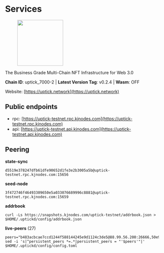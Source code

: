 # Services

<figure><img src="https://raw.githubusercontent.com/kj89/testnet_manuals/main/pingpub/logos/uptick.png" width="150" alt=""><figcaption></figcaption></figure>

The Business Grade Multi-Chain NFT Infrastructure for Web 3.0

**Chain ID**: uptick_7000-2 | **Latest Version Tag**: v0.2.4 | **Wasm**: OFF

Website: [https://uptick.network](https://uptick.network)


## Public endpoints

* rpc: [https://uptick-testnet.rpc.kjnodes.com](https://uptick-testnet.rpc.kjnodes.com)
* api: [https://uptick-testnet.api.kjnodes.com](https://uptick-testnet.api.kjnodes.com)

## Peering

**state-sync**

```
d5519e378247dfb61dfe90652d1fe3e2b3005a5b@uptick-testnet.rpc.kjnodes.com:15656
```

**seed-node**

```
3f472746f46493309650e5a033076689996c8881@uptick-testnet.rpc.kjnodes.com:15659
```

**addrbook**
```
curl -Ls https://snapshots.kjnodes.com/uptick-testnet/addrbook.json > $HOME/.uptickd/config/addrbook.json
```

**live-peers** (27)
```
peers="b483acbcae7ccd1244f588144245e9d1124c3de5@88.99.56.200:26666,50e92c60d1b8c6681044778d74caaeef51a26ddd@94.130.207.215:15656,1c66685cbf5c8dc0a739eb57c896d35eb2eed17c@141.94.139.233:28656,962d620d21ce5caba3e765501dd9b309cfac234f@78.31.64.11:26356,b9e0210809b9dfc9cd299c6e83116d7fa45c6e27@65.109.68.93:46656,5368bc0c12a7bfd9d69ba192b06f2be97d28e7ef@185.239.209.56:31656,79888e0547bfb9937e4a6f4fbdca7ccbf46cbbde@155.133.23.88:26656,94b63fddfc78230f51aeb7ac34b9fb86bd042a77@94.23.207.45:30556,b9d3fe835ded0b93c39befad43fb3c4964ae740f@91.195.101.100:26656,7a1f08486cd519270b3aeab7c6c4abf2cc07d22b@46.17.250.145:60856,3666c65e99775b8149396fd5c781dec6a29fb13b@75.119.144.48:31656,2763c95b0c9b0b31c312b06d6ae6887968fb9830@194.163.154.224:26656,d8777278648d8fc93800692a8b96a7f104df4f9a@194.163.135.127:26656,7a4f1c0baa2ff31c02163fb658c4eb8d119193c7@95.214.52.173:26656,821cec653e1bdcd6e0ea7db62ddc65e7dae9fc5b@190.2.136.58:26656,b14b4e3a46180eccf00d816aed5338db925e2237@185.225.191.149:26656,af5262526a0800a29a0a7194e1488a9fa62d0005@195.3.223.208:26656,0105e6bcc1d69031d27817110050319446101362@65.108.197.178:31656,d6aad702ecfed6c5e76e2f25dea6b921c3cd7857@154.12.242.252:31656,12fe5ed38770b4bb59c59e183ec1161aebda2a4e@185.173.38.18:26656,2d892493335b4bb1582dabcaa1e832bcba041e79@95.217.4.62:26656,d5519e378247dfb61dfe90652d1fe3e2b3005a5b@65.109.68.190:15656,8340a33a3794dfef56159f412012c16ce51d96dc@65.109.85.52:46656,eb5a3112a64944e2bd701ff8aa99ab95209c6310@185.198.27.110:26656,0afb5ce897e69eec34fb32bf87f4a2f93f79e0b3@65.109.65.210:30656,70c19420bb2d40c5a6c3466c69ead6e0877b9cc7@45.85.250.108:26656,f06b6a57001440bf3507ba2f09a3010f6d50080b@135.181.133.37:29656"
sed -i 's|^persistent_peers *=.*|persistent_peers = "'$peers'"|' $HOME/.uptickd/config/config.toml
```
